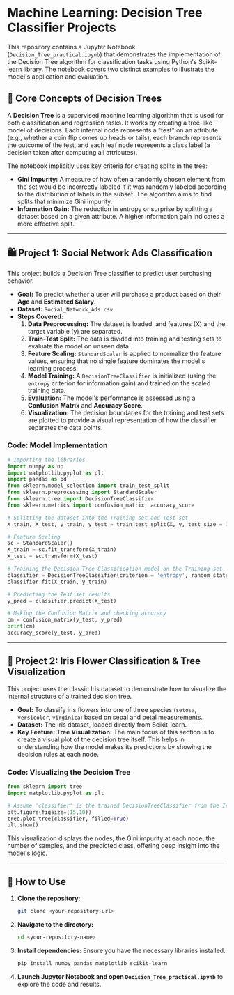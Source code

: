 # Machine Learning: Decision Tree Classifier Projects

This repository contains a Jupyter Notebook (`Decision_Tree_practical.ipynb`) that demonstrates the implementation of the Decision Tree algorithm for classification tasks using Python's Scikit-learn library. The notebook covers two distinct examples to illustrate the model's application and evaluation.

## 🌳 Core Concepts of Decision Trees

A **Decision Tree** is a supervised machine learning algorithm that is used for both classification and regression tasks. It works by creating a tree-like model of decisions. Each internal node represents a "test" on an attribute (e.g., whether a coin flip comes up heads or tails), each branch represents the outcome of the test, and each leaf node represents a class label (a decision taken after computing all attributes).

The notebook implicitly uses key criteria for creating splits in the tree:
* **Gini Impurity:** A measure of how often a randomly chosen element from the set would be incorrectly labeled if it was randomly labeled according to the distribution of labels in the subset. The algorithm aims to find splits that minimize Gini impurity.
* **Information Gain:** The reduction in entropy or surprise by splitting a dataset based on a given attribute. A higher information gain indicates a more effective split.

---

## 🛍️ Project 1: Social Network Ads Classification

This project builds a Decision Tree classifier to predict user purchasing behavior.

* **Goal:** To predict whether a user will purchase a product based on their **Age** and **Estimated Salary**.
* **Dataset:** `Social_Network_Ads.csv`
* **Steps Covered:**
    1.  **Data Preprocessing:** The dataset is loaded, and features (X) and the target variable (y) are separated.
    2.  **Train-Test Split:** The data is divided into training and testing sets to evaluate the model on unseen data.
    3.  **Feature Scaling:** `StandardScaler` is applied to normalize the feature values, ensuring that no single feature dominates the model's learning process.
    4.  **Model Training:** A `DecisionTreeClassifier` is initialized (using the `entropy` criterion for information gain) and trained on the scaled training data.
    5.  **Evaluation:** The model's performance is assessed using a **Confusion Matrix** and **Accuracy Score**.
    6.  **Visualization:** The decision boundaries for the training and test sets are plotted to provide a visual representation of how the classifier separates the data points.

### Code: Model Implementation
```python
# Importing the libraries
import numpy as np
import matplotlib.pyplot as plt
import pandas as pd
from sklearn.model_selection import train_test_split
from sklearn.preprocessing import StandardScaler
from sklearn.tree import DecisionTreeClassifier
from sklearn.metrics import confusion_matrix, accuracy_score

# Splitting the dataset into the Training set and Test set
X_train, X_test, y_train, y_test = train_test_split(X, y, test_size = 0.25, random_state = 0)

# Feature Scaling
sc = StandardScaler()
X_train = sc.fit_transform(X_train)
X_test = sc.transform(X_test)

# Training the Decision Tree Classification model on the Training set
classifier = DecisionTreeClassifier(criterion = 'entropy', random_state = 0)
classifier.fit(X_train, y_train)

# Predicting the Test set results
y_pred = classifier.predict(X_test)

# Making the Confusion Matrix and checking accuracy
cm = confusion_matrix(y_test, y_pred)
print(cm)
accuracy_score(y_test, y_pred)
```

---

## 🌸 Project 2: Iris Flower Classification & Tree Visualization

This project uses the classic Iris dataset to demonstrate how to visualize the internal structure of a trained decision tree.

* **Goal:** To classify iris flowers into one of three species (`setosa`, `versicolor`, `virginica`) based on sepal and petal measurements.
* **Dataset:** The Iris dataset, loaded directly from Scikit-learn.
* **Key Feature: Tree Visualization:** The main focus of this section is to create a visual plot of the decision tree itself. This helps in understanding how the model makes its predictions by showing the decision rules at each node.

### Code: Visualizing the Decision Tree
```python
from sklearn import tree
import matplotlib.pyplot as plt

# Assume 'classifier' is the trained DecisionTreeClassifier from the Iris dataset
plt.figure(figsize=(15,10))
tree.plot_tree(classifier, filled=True)
plt.show()
```
This visualization displays the nodes, the Gini impurity at each node, the number of samples, and the predicted class, offering deep insight into the model's logic.

---

## 🚀 How to Use

1.  **Clone the repository:**
    ```bash
    git clone <your-repository-url>
    ```
2.  **Navigate to the directory:**
    ```bash
    cd <your-repository-name>
    ```
3.  **Install dependencies:** Ensure you have the necessary libraries installed.
    ```bash
    pip install numpy pandas matplotlib scikit-learn
    ```
4.  **Launch Jupyter Notebook and open `Decision_Tree_practical.ipynb`** to explore the code and results.
